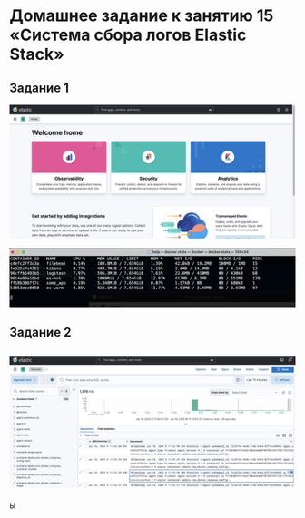 

# Домашнее задание к занятию 15 «Система сбора логов Elastic Stack»


## Задание 1

![alt text](screenshots/1.png)

![alt text](screenshots/2.png)

## Задание 2

![alt text](screenshots/3.png)
---
ы
 